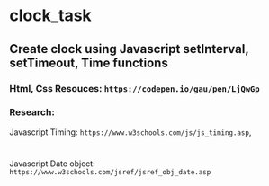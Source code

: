 # clock_task

## Create clock using Javascript setInterval, setTimeout, Time functions

### Html, Css Resouces: `https://codepen.io/gau/pen/LjQwGp`

### Research: 
Javascript Timing: `https://www.w3schools.com/js/js_timing.asp`, 
  
#
Javascript Date object: `https://www.w3schools.com/jsref/jsref_obj_date.asp`
